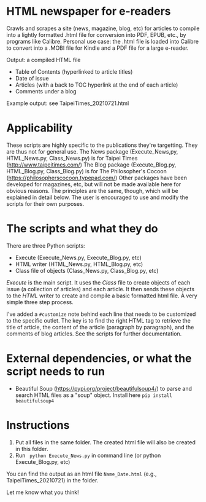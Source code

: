 # HTML newspaper for e-readers 
Crawls and scrapes a site (news, magazine, blog, etc) for articles to compile into a lightly formatted .html file for conversion into PDF, EPUB, etc., by programs like Calibre. Personal use case: the .html file is loaded into Calibre to convert into a .MOBI file for Kindle and a PDF file for a large e-reader. 

Output: a compiled HTML file 
* Table of Contents (hyperlinked to article titles) 
* Date of issue 
* Articles (with a back to TOC hyperlink at the end of each article)
* Comments under a blog

Example output: see TaipeiTimes_20210721.html

# Applicability 
These scripts are highly specific to the publications they're targetting. They are thus not for general use. 
The News package (Execute_News,py, HTML_News.py, Class_News.py) is for Taipei Times (http://www.taipeitimes.com/)
The Blog package (Execute_Blog.py, HTML_Blog.py, Class_Blog.py) is for The Philosopher's Cocoon (https://philosopherscocoon.typepad.com/)
Other packages have been developed for magazines, etc, but will not be made available here for obvious reasons. 
The principles are the same, though, which will be explained in detail below. The user is encouraged to use and modify the scripts for their own purposes.

# The scripts and what they do
There are three Python scripts: 
* Execute (Execute_News.py, Execute_Blog.py, etc) 
* HTML writer (HTML_News.py, HTML_Blog.py, etc)
* Class file of objects (Class_News.py, Class_Blog.py, etc)

*Execute* is the main script. It uses the *Class* file to create objects of each issue (a collection of articles) and each article. It then sends these objects to the *HTML* writer to create and compile a basic formatted html file. A very simple three step process. 

I've added a ```#customize``` note behind each line that needs to be customized to the specific outlet. The key is to find the right HTML tag to retrieve the title of article, the content of the article (paragraph by paragraph), and the comments of blog articles. See the scripts for further documentation.

# External dependencies, or what the script needs to run 
* Beautiful Soup (https://pypi.org/project/beautifulsoup4/) to parse and search HTML files as a "soup" object. Install here ```pip install beautifulsoup4``` 

# Instructions 
1. Put all files in the same folder. The created html file will also be created in this folder. 
2. Run ``` python Execute_News.py``` in command line (or python Execute_Blog.py, etc) 

You can find the output as an html file ```Name_Date.html``` (e.g., TaipeiTimes_20210721) in the folder. 


Let me know what you think!
